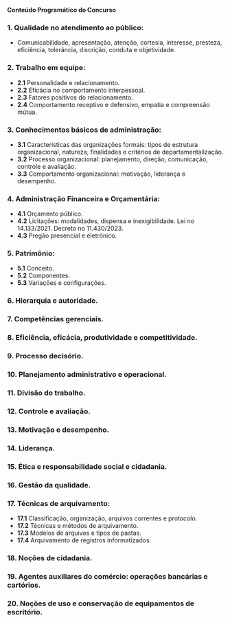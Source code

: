 **Conteúdo Programático do Concurso**

### **1. Qualidade no atendimento ao público:**
   - Comunicabilidade, apresentação, atenção, cortesia, interesse, presteza, eficiência, tolerância, discrição, conduta e objetividade.

### **2. Trabalho em equipe:**
   - **2.1** Personalidade e relacionamento.
   - **2.2** Eficácia no comportamento interpessoal.
   - **2.3** Fatores positivos do relacionamento.
   - **2.4** Comportamento receptivo e defensivo, empatia e compreensão mútua.

### **3. Conhecimentos básicos de administração:** 
   - **3.1** Características das organizações formais: tipos de estrutura organizacional, natureza, finalidades e critérios de departamentalização.
   - **3.2** Processo organizacional: planejamento, direção, comunicação, controle e avaliação.
   - **3.3** Comportamento organizacional: motivação, liderança e desempenho.

### **4. Administração Financeira e Orçamentária:**
   - **4.1** Orçamento público.
   - **4.2** Licitações: modalidades, dispensa e inexigibilidade. Lei no 14.133/2021. Decreto no 11.430/2023.
   - **4.3** Pregão presencial e eletrônico.

### **5. Patrimônio:**
   - **5.1** Conceito.
   - **5.2** Componentes.
   - **5.3** Variações e configurações.

### **6. Hierarquia e autoridade.**

### **7. Competências gerenciais.**

### **8. Eficiência, eficácia, produtividade e competitividade.**

### **9. Processo decisório.**

### **10. Planejamento administrativo e operacional.**

### **11. Divisão do trabalho.**

### **12. Controle e avaliação.**

### **13. Motivação e desempenho.**

### **14. Liderança.**

### **15. Ética e responsabilidade social e cidadania.**

### **16. Gestão da qualidade.**
### **17. Técnicas de arquivamento:**
   - **17.1** Classificação, organização, arquivos correntes e protocolo.
   - **17.2** Técnicas e métodos de arquivamento.
   - **17.3** Modelos de arquivos e tipos de pastas.
   - **17.4** Arquivamento de registros informatizados.

### **18. Noções de cidadania.**

### **19. Agentes auxiliares do comércio: operações bancárias e cartórios.**

### **20. Noções de uso e conservação de equipamentos de escritório.**
